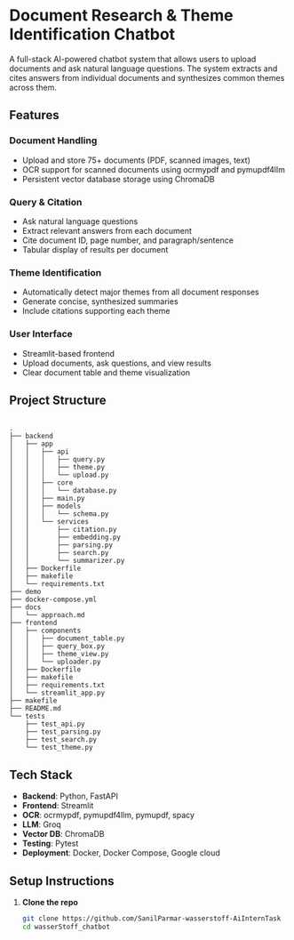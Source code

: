 # Document Research & Theme Identification Chatbot

A full-stack AI-powered chatbot system that allows users to upload documents and ask natural language questions. The system extracts and cites answers from individual documents and synthesizes common themes across them.

## Features

### Document Handling
- Upload and store 75+ documents (PDF, scanned images, text)
- OCR support for scanned documents using ocrmypdf and pymupdf4llm
- Persistent vector database storage using ChromaDB

### Query & Citation
- Ask natural language questions
- Extract relevant answers from each document
- Cite document ID, page number, and paragraph/sentence
- Tabular display of results per document

### Theme Identification
- Automatically detect major themes from all document responses
- Generate concise, synthesized summaries
- Include citations supporting each theme

### User Interface
- Streamlit-based frontend
- Upload documents, ask questions, and view results
- Clear document table and theme visualization

## Project Structure
```

.
├── backend
│   ├── app
│   │   ├── api
│   │   │   ├── query.py
│   │   │   ├── theme.py
│   │   │   └── upload.py
│   │   ├── core
│   │   │   └── database.py
│   │   ├── main.py
│   │   ├── models
│   │   │   └── schema.py
│   │   └── services
│   │       ├── citation.py
│   │       ├── embedding.py
│   │       ├── parsing.py
│   │       ├── search.py
│   │       └── summarizer.py
│   ├── Dockerfile
│   ├── makefile
│   └── requirements.txt
├── demo
├── docker-compose.yml
├── docs
│   └── approach.md
├── frontend
│   ├── components
│   │   ├── document_table.py
│   │   ├── query_box.py
│   │   ├── theme_view.py
│   │   └── uploader.py
│   ├── Dockerfile
│   ├── makefile
│   ├── requirements.txt
│   └── streamlit_app.py
├── makefile
├── README.md
└── tests
    ├── test_api.py
    ├── test_parsing.py
    ├── test_search.py
    └── test_theme.py

```

## Tech Stack

- **Backend**: Python, FastAPI  
- **Frontend**: Streamlit  
- **OCR**: ocrmypdf, pymupdf4llm, pymupdf, spacy
- **LLM**: Groq  
- **Vector DB**: ChromaDB  
- **Testing**: Pytest  
- **Deployment**: Docker, Docker Compose, Google cloud

## Setup Instructions

1. **Clone the repo**
   ```bash
   git clone https://github.com/SanilParmar-wasserstoff-AiInternTask
   cd wasserStoff_chatbot
